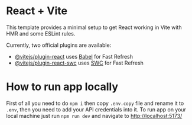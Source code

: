 # React + Vite

This template provides a minimal setup to get React working in Vite with HMR and some ESLint rules.

Currently, two official plugins are available:

- [@vitejs/plugin-react](https://github.com/vitejs/vite-plugin-react/blob/main/packages/plugin-react/README.md) uses [Babel](https://babeljs.io/) for Fast Refresh
- [@vitejs/plugin-react-swc](https://github.com/vitejs/vite-plugin-react-swc) uses [SWC](https://swc.rs/) for Fast Refresh


# How to run app locally

First of all you need to do `npm i` then copy `.env.copy` file and rename it to `.env`, then you need to add your API credentials into it.
To run app on your local machine just run `npm run dev` and navigate to  [http://localhost:5173/](http://localhost:5173/)
